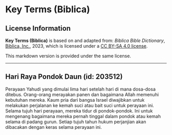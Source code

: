 # Key Terms (Biblica)

## License Information

**Key Terms (Biblica)** is based on and adapted from: _Biblica Bible Dictionary_, [Biblica, Inc.](https://www.biblica.com/), 2023, which is licensed under a [CC BY-SA 4.0 license](https://creativecommons.org/licenses/by-sa/4.0/legalcode.en).

This markdown version is provided under the same license.



--------------------------------

## Hari Raya Pondok Daun (id: 203512)

Perayaan Yahudi yang dimulai lima hari setelah hari di mana dosa\-dosa ditebus. Orang\-orang merayakan panen dan bagaimana Allah memenuhi kebutuhan mereka. Kaum pria dari bangsa Israel diwajibkan untuk melakukan perjalanan ke kemah suci atau bait suci untuk perayaan ini. Selama tujuh hari perayaan, mereka tidur di pondok\-pondok. Ini untuk mengenang bagaimana mereka pernah tinggal dalam pondok atau kemah selama di padang gurun. Setiap tujuh tahun hukum perjanjian akan dibacakan dengan keras selama perayaan ini.


